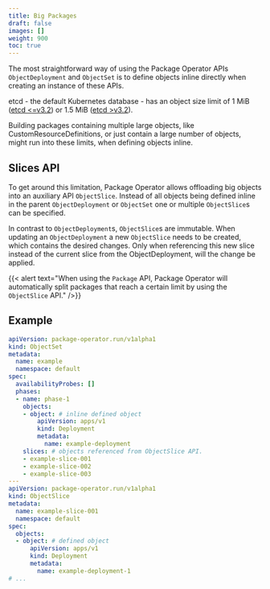```yaml
---
title: Big Packages
draft: false
images: []
weight: 900
toc: true
---
```


The most straightforward way of using the Package Operator APIs `ObjectDeployment` and `ObjectSet` is to define objects inline directly when creating an instance of these APIs.

etcd - the default Kubernetes database - has an object size limit of 1 MiB ([etcd <=v3.2](https://etcd.io/docs/v3.2/dev-guide/limit/)) or 1.5 MiB ([etcd >v3.2](https://etcd.io/docs/v3.3/dev-guide/limit/)).

Building packages containing multiple large objects, like CustomResourceDefinitions, or just contain a large number of objects, might run into these limits, when defining objects inline.

## Slices API

To get around this limitation, Package Operator allows offloading big objects into an auxiliary API `ObjectSlice`. Instead of all objects being defined inline in the parent `ObjectDeployment` or `ObjectSet` one or multiple `ObjectSlice`s can be specified.

In contrast to `ObjectDeployment`s, `ObjectSlice`s are immutable.
When updating an `ObjectDeployment` a new `ObjectSlice` needs to be created, which contains the desired changes.
Only when referencing this new slice instead of the current slice from the ObjectDeployment, will the change be applied.

{{< alert text="When using the `Package` API, Package Operator will automatically split packages that reach a certain limit by using the `ObjectSlice` API." />}}

## Example

```yaml
apiVersion: package-operator.run/v1alpha1
kind: ObjectSet
metadata:
  name: example
  namespace: default
spec:
  availabilityProbes: []
  phases:
  - name: phase-1
    objects:
    - object: # inline defined object
        apiVersion: apps/v1
        kind: Deployment
        metadata:
          name: example-deployment
    slices: # objects referenced from ObjectSlice API.
    - example-slice-001
    - example-slice-002
    - example-slice-003
---
apiVersion: package-operator.run/v1alpha1
kind: ObjectSlice
metadata:
  name: example-slice-001
  namespace: default
spec:
  objects:
  - object: # defined object
      apiVersion: apps/v1
      kind: Deployment
      metadata:
        name: example-deployment-1
# ...
```
